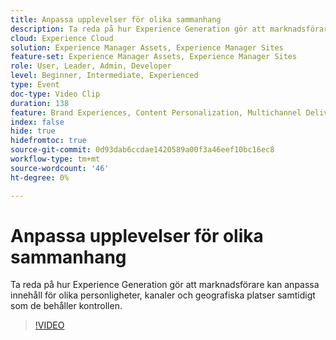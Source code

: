 ```yaml
---
title: Anpassa upplevelser för olika sammanhang
description: Ta reda på hur Experience Generation gör att marknadsförare kan anpassa innehåll för olika personligheter, kanaler och geografiska platser samtidigt som de behåller kontrollen.
cloud: Experience Cloud
solution: Experience Manager Assets, Experience Manager Sites
feature-set: Experience Manager Assets, Experience Manager Sites
role: User, Leader, Admin, Developer
level: Beginner, Intermediate, Experienced
type: Event
doc-type: Video Clip
duration: 138
feature: Brand Experiences, Content Personalization, Multichannel Delivery, Renditions, Templates
index: false
hide: true
hidefromtoc: true
source-git-commit: 0d93dab6ccdae1420589a00f3a46eef10bc16ec8
workflow-type: tm+mt
source-wordcount: '46'
ht-degree: 0%

---
```



# Anpassa upplevelser för olika sammanhang

Ta reda på hur Experience Generation gör att marknadsförare kan anpassa innehåll för olika personligheter, kanaler och geografiska platser samtidigt som de behåller kontrollen.

>[!VIDEO](https://video.tv.adobe.com/v/3459245/?learn=on&enablevpops)
